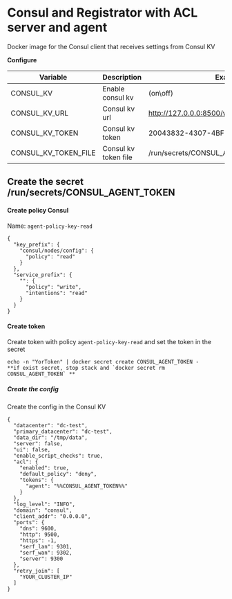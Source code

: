 # Consul and Registrator with ACL server and agent

Docker image for the Consul client that receives settings from Consul KV

**Configure**

| Variable             | Description          | Example                                         |
|----------------------|----------------------|-------------------------------------------------|
| CONSUL_KV            | Enable consul kv     | (on\off)                                        |
| CONSUL_KV_URL        | Consul kv url        | http://127.0.0.0:8500/v1/kv/consul/nodes/config |
| CONSUL_KV_TOKEN      | Consul kv token      | 20043832-4307-4BF5-8848-F728172085B8            |
| CONSUL_KV_TOKEN_FILE | Consul kv token file | /run/secrets/CONSUL_AGENT_TOKEN                 |

## Create the secret /run/secrets/CONSUL_AGENT_TOKEN

#### Create policy Consul

Name: `agent-policy-key-read`

```console
{
  "key_prefix": {
    "consul/nodes/config": {
      "policy": "read"
    }
  },
  "service_prefix": {
    "": {
      "policy": "write",
      "intentions": "read"
    }
  }
}
```

#### Create token

Create token with policy `agent-policy-key-read` and set the token in the secret

```console
echo -n "YorToken" | docker secret create CONSUL_AGENT_TOKEN -
**if exist secret, stop stack and `docker secret rm CONSUL_AGENT_TOKEN` **
```

##### Create the config

Create the config in the Consul KV

```console
{
  "datacenter": "dc-test",
  "primary_datacenter": "dc-test",
  "data_dir": "/tmp/data",
  "server": false,
  "ui": false,
  "enable_script_checks": true,
  "acl": {
    "enabled": true,
    "default_policy": "deny",
    "tokens": {
      "agent": "%%СONSUL_AGENT_TOKEN%%"
    }
  },
  "log_level": "INFO",
  "domain": "consul",
  "client_addr": "0.0.0.0",
  "ports": {
    "dns": 9600,
    "http": 9500,
    "https": -1,
    "serf_lan": 9301,
    "serf_wan": 9302,
    "server": 9300
  },
  "retry_join": [
    "YOUR_CLUSTER_IP"
  ]
}
```




